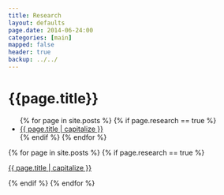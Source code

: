 ```yaml
---
title: Research 
layout: defaults
page.date: 2014-06-24:00
categories: [main]
mapped: false
header: true
backup: ../../
---
```


# {{page.title}} 

<ul class="fa-ul">
{% for page in site.posts %}
{% if page.research == true %}
<li><i class="fa-li fa fa-arrow-right"></i><a class="major" href="{{ page.url }}">{{ page.title | capitalize }}</a> </li>
{% endif %} 
{% endfor %}
</ul>

<div class="row">
{% for page in site.posts %}
{% if page.research == true %}
<div class="col-sm-4 center">
<div style="text-align: center;"><i class="fa fa-file-text-o fa-4x"></i></div><p>
<a class="major" href="{{ page.url }}">{{ page.title | capitalize }}</a>
</div>
{% endif %} 
{% endfor %}
</div>



